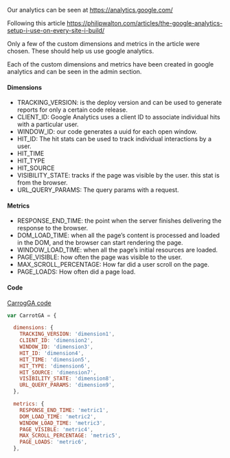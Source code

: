 Our analytics can be seen at https://analytics.google.com/

Following this article https://philipwalton.com/articles/the-google-analytics-setup-i-use-on-every-site-i-build/

Only a few of the custom dimensions and metrics in the article were chosen. These should help us use google analytics.

Each of the custom dimensions and metrics have been created in google analytics and can be seen in the admin section.

#### Dimensions

* TRACKING_VERSION: is the deploy version and can be used to generate reports for only a certain code release.
* CLIENT_ID: Google Analytics uses a client ID to associate individual hits with a particular user. 
* WINDOW_ID: our code generates a uuid for each open window.
* HIT_ID: The hit stats can be used to track individual interactions by a user.
* HIT_TIME
* HIT_TYPE
* HIT_SOURCE
* VISIBILITY_STATE: tracks if the page was visible by the user. this stat is from the browser.
* URL_QUERY_PARAMS: The query params with a request.

#### Metrics

* RESPONSE_END_TIME: the point when the server finishes delivering the response to the browser.
* DOM_LOAD_TIME: when all the page’s content is processed and loaded in the DOM, and the browser can start rendering the page.
* WINDOW_LOAD_TIME: when all the page’s initial resources are loaded.
* PAGE_VISIBLE: how often the page was visible to the user.
* MAX_SCROLL_PERCENTAGE: How far did a user scroll on the page.
* PAGE_LOADS: How often did a page load.

#### Code
[CarrogGA code](../resources/public/lib/autotrack/google-analytics.js)

```javascript
var CarrotGA = {

  dimensions: {
    TRACKING_VERSION: 'dimension1',
    CLIENT_ID: 'dimension2',
    WINDOW_ID: 'dimension3',
    HIT_ID: 'dimension4',
    HIT_TIME: 'dimension5',
    HIT_TYPE: 'dimension6',
    HIT_SOURCE: 'dimension7',
    VISIBILITY_STATE: 'dimension8',
    URL_QUERY_PARAMS: 'dimension9',
  },

  metrics: {
    RESPONSE_END_TIME: 'metric1',
    DOM_LOAD_TIME: 'metric2',
    WINDOW_LOAD_TIME: 'metric3',
    PAGE_VISIBLE: 'metric4',
    MAX_SCROLL_PERCENTAGE: 'metric5',
    PAGE_LOADS: 'metric6',
  },
```
